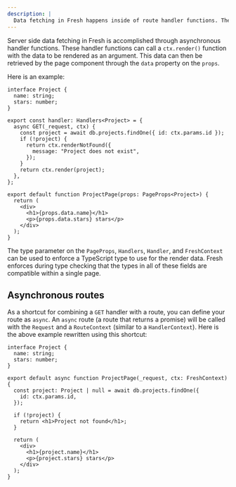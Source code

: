 ```yaml
---
description: |
  Data fetching in Fresh happens inside of route handler functions. These can pass route data to the page via page props.
---
```


Server side data fetching in Fresh is accomplished through asynchronous handler
functions. These handler functions can call a `ctx.render()` function with the
data to be rendered as an argument. This data can then be retrieved by the page
component through the `data` property on the `props`.

Here is an example:

```tsx routes/projects/[id].tsx
interface Project {
  name: string;
  stars: number;
}

export const handler: Handlers<Project> = {
  async GET(_request, ctx) {
    const project = await db.projects.findOne({ id: ctx.params.id });
    if (!project) {
      return ctx.renderNotFound({
        message: "Project does not exist",
      });
    }
    return ctx.render(project);
  },
};

export default function ProjectPage(props: PageProps<Project>) {
  return (
    <div>
      <h1>{props.data.name}</h1>
      <p>{props.data.stars} stars</p>
    </div>
  );
}
```

The type parameter on the `PageProps`, `Handlers`, `Handler`, and `FreshContext`
can be used to enforce a TypeScript type to use for the render data. Fresh
enforces during type checking that the types in all of these fields are
compatible within a single page.

## Asynchronous routes

As a shortcut for combining a `GET` handler with a route, you can define your
route as `async`. An `async` route (a route that returns a promise) will be
called with the `Request` and a `RouteContext` (similar to a `HandlerContext`).
Here is the above example rewritten using this shortcut:

```tsx routes/projects/[id].tsx
interface Project {
  name: string;
  stars: number;
}

export default async function ProjectPage(_request, ctx: FreshContext) {
  const project: Project | null = await db.projects.findOne({
    id: ctx.params.id,
  });

  if (!project) {
    return <h1>Project not found</h1>;
  }

  return (
    <div>
      <h1>{project.name}</h1>
      <p>{project.stars} stars</p>
    </div>
  );
}
```
